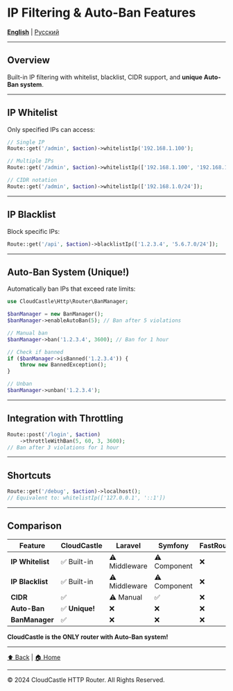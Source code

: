 # IP Filtering & Auto-Ban Features

[**English**](../../en/features/IP_FILTERING_FEATURES.md) | [Русский](../../ru/features/IP_FILTERING_FEATURES.md)

---

## Overview

Built-in IP filtering with whitelist, blacklist, CIDR support, and **unique Auto-Ban system**.

---

## IP Whitelist

Only specified IPs can access:

```php
// Single IP
Route::get('/admin', $action)->whitelistIp('192.168.1.100');

// Multiple IPs
Route::get('/admin', $action)->whitelistIp(['192.168.1.100', '192.168.1.101']);

// CIDR notation
Route::get('/admin', $action)->whitelistIp(['192.168.1.0/24']);
```

---

## IP Blacklist

Block specific IPs:

```php
Route::get('/api', $action)->blacklistIp(['1.2.3.4', '5.6.7.0/24']);
```

---

## Auto-Ban System (Unique!)

Automatically ban IPs that exceed rate limits:

```php
use CloudCastle\Http\Router\BanManager;

$banManager = new BanManager();
$banManager->enableAutoBan(5); // Ban after 5 violations

// Manual ban
$banManager->ban('1.2.3.4', 3600); // Ban for 1 hour

// Check if banned
if ($banManager->isBanned('1.2.3.4')) {
    throw new BannedException();
}

// Unban
$banManager->unban('1.2.3.4');
```

---

## Integration with Throttling

```php
Route::post('/login', $action)
    ->throttleWithBan(5, 60, 3, 3600);
// Ban after 3 violations for 1 hour
```

---

## Shortcuts

```php
Route::get('/debug', $action)->localhost();
// Equivalent to: whitelistIp(['127.0.0.1', '::1'])
```

---

## Comparison

| Feature | CloudCastle | Laravel | Symfony | FastRoute | Slim |
|---------|-------------|---------|---------|-----------|------|
| **IP Whitelist** | ✅ Built-in | ⚠️ Middleware | ⚠️ Component | ❌ | ❌ |
| **IP Blacklist** | ✅ Built-in | ⚠️ Middleware | ⚠️ Component | ❌ | ❌ |
| **CIDR** | ✅ | ⚠️ Manual | ✅ | ❌ | ❌ |
| **Auto-Ban** | ✅ **Unique!** | ❌ | ❌ | ❌ | ❌ |
| **BanManager** | ✅ | ❌ | ❌ | ❌ | ❌ |

**CloudCastle is the ONLY router with Auto-Ban system!**

---

[⬆ Back](../FEATURES_INDEX.md) | [🏠 Home](../../../README.md)

---

© 2024 CloudCastle HTTP Router. All Rights Reserved.


